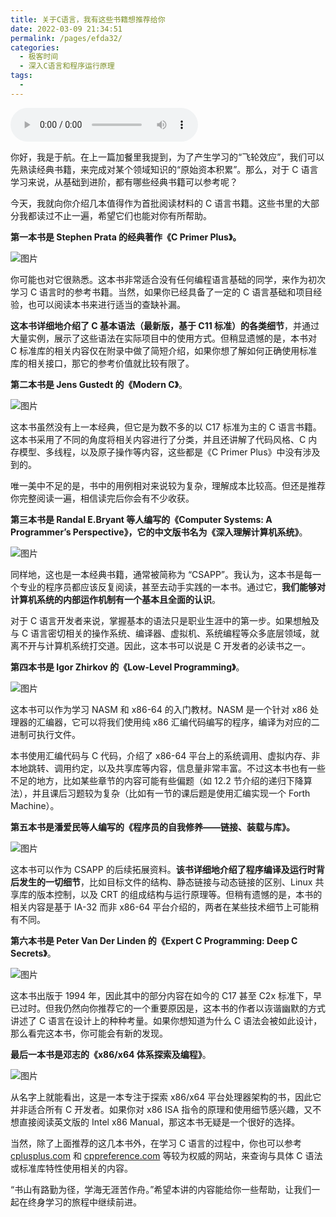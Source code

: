 ```yaml
---
title: 关于C语言，我有这些书籍想推荐给你
date: 2022-03-09 21:34:51
permalink: /pages/efda32/
categories:
  - 极客时间
  - 深入C语言和程序运行原理
tags:
  - 
---
```

<audio title="春节策划二.关于C语言，我有这些书籍想推荐给你" src="https://static001.geekbang.org/resource/audio/9a/3b/9a33c03b9211899c4a67afb1f174ee3b.mp3" controls="controls"></audio> 
<p>你好，我是于航。在上一篇加餐里我提到，为了产生学习的“飞轮效应”，我们可以先熟读经典书籍，来完成对某个领域知识的“原始资本积累”。那么，对于 C 语言学习来说，从基础到进阶，都有哪些经典书籍可以参考呢？</p><p>今天，我就向你介绍几本值得作为首批阅读材料的 C 语言书籍。这些书里的大部分我都读过不止一遍，希望它们也能对你有所帮助。</p><p><strong>第一本书是 Stephen Prata 的经典著作《C Primer Plus》。</strong></p><p><img src="https://static001.geekbang.org/resource/image/c1/b1/c12f950eee0c89667625927d76dde1b1.jpeg?wh=650x836" alt="图片"></p><p>你可能也对它很熟悉。这本书非常适合没有任何编程语言基础的同学，来作为初次学习 C 语言时的参考书籍。当然，如果你已经具备了一定的 C 语言基础和项目经验，也可以阅读本书来进行适当的查缺补漏。</p><p><strong>这本书详细地介绍了 C 基本语法（最新版，基于 C11 标准）的各类细节</strong>，并通过大量实例，展示了这些语法在实际项目中的使用方式。但稍显遗憾的是，本书对 C 标准库的相关内容仅在附录中做了简短介绍，如果你想了解如何正确使用标准库的相关接口，那它的参考价值就比较有限了。</p><p><strong>第二本书是 Jens Gustedt 的《Modern C》</strong>。</p><p><img src="https://static001.geekbang.org/resource/image/97/23/973112a60793040a75a69ed4a9587e23.png?wh=1920x2408" alt="图片"></p><p>这本书虽然没有上一本经典，但它是为数不多的以 C17 标准为主的 C 语言书籍。这本书采用了不同的角度将相关内容进行了分类，并且还讲解了代码风格、C 内存模型、多线程，以及原子操作等内容，这些都是《C Primer Plus》中没有涉及到的。</p><!-- [[[read_end]]] --><p>唯一美中不足的是，书中的用例相对来说较为复杂，理解成本比较高。但还是推荐你完整阅读一遍，相信读完后你会有不少收获。</p><p><strong>第三本书是 Randal E.Bryant 等人编写的《Computer Systems: A Programmer’s Perspective》，它的中文版书名为《深入理解计算机系统》</strong>。</p><p><img src="https://static001.geekbang.org/resource/image/2e/5a/2ec793fb536520997c94328955d0e95a.jpeg?wh=800x800" alt="图片"></p><p>同样地，这也是一本经典书籍，通常被简称为 “CSAPP”。我认为，这本书是每一个专业的程序员都应该反复阅读，甚至去动手实践的一本书。通过它，<strong>我们能够对计算机系统的内部运作机制有一个基本且全面的认识</strong>。</p><p>对于 C 语言开发者来说，掌握基本的语法只是职业生涯中的第一步。如果想触及与 C 语言密切相关的操作系统、编译器、虚拟机、系统编程等众多底层领域，就离不开与计算机系统打交道。因此，这本书可以说是 C 开发者的必读书之一。</p><p><strong>第四本书是 Igor Zhirkov 的《Low-Level Programming》</strong>。</p><p><img src="https://static001.geekbang.org/resource/image/18/70/18f0c41dyyd53f9d76b4c62843c7b770.jpeg?wh=1000x1429" alt="图片"></p><p>这本书可以作为学习 NASM 和 x86-64 的入门教材。NASM 是一个针对 x86 处理器的汇编器，它可以将我们使用纯 x86 汇编代码编写的程序，编译为对应的二进制可执行文件。</p><p>本书使用汇编代码与 C 代码，介绍了 x86-64 平台上的系统调用、虚拟内存、非本地跳转、调用约定，以及共享库等内容，信息量非常丰富。不过这本书也有一些不足的地方，比如某些章节的内容可能有些偏题（如 12.2 节介绍的递归下降算法），并且课后习题较为复杂（比如有一节的课后题是使用汇编实现一个 Forth Machine）。</p><p><strong>第五本书是潘爱民等人编写的《程序员的自我修养——链接、装载与库》。</strong></p><p><img src="https://static001.geekbang.org/resource/image/b1/a6/b103d17279118b5fb20c94dbcbc715a6.png?wh=1073x1281" alt="图片"></p><p>这本书可以作为 CSAPP 的后续拓展资料。<strong>该书详细地介绍了程序编译及运行时背后发生的一切细节</strong>，比如目标文件的结构、静态链接与动态链接的区别、Linux 共享库的版本控制，以及 CRT 的组成结构与运行原理等。但稍有遗憾的是，本书的相关内容是基于 IA-32 而非 x86-64 平台介绍的，两者在某些技术细节上可能稍有不同。</p><p><strong>第六本书是 Peter Van Der Linden 的《Expert C Programming: Deep C Secrets》</strong>。</p><p><img src="https://static001.geekbang.org/resource/image/24/9a/24c76d4daa17b5f89809c200d521399a.png?wh=898x1074" alt="图片"></p><p>这本书出版于 1994 年，因此其中的部分内容在如今的 C17 甚至 C2x 标准下，早已过时。但我仍然向你推荐它的一个重要原因是，这本书的作者以诙谐幽默的方式讲述了 C 语言在设计上的种种考量。如果你想知道为什么 C 语法会被如此设计，那么看完这本书，你可能会有新的发现。</p><p><strong>最后一本书是邓志的《x86/x64 体系探索及编程》</strong>。</p><p><img src="https://static001.geekbang.org/resource/image/95/e3/95ce3f3dfb5d302363e2b80e940411e3.png?wh=888x1254" alt="图片"></p><p>从名字上就能看出，这是一本专注于探索 x86/x64 平台处理器架构的书，因此它并非适合所有 C 开发者。如果你对 x86 ISA 指令的原理和使用细节感兴趣，又不想直接阅读英文版的 Intel x86 Manual，那这本书无疑是一个很好的选择。</p><p>当然，除了上面推荐的这几本书外，在学习 C 语言的过程中，你也可以参考 <a href="https://cplusplus.com">cplusplus.com</a> 和 <a href="https://cppreference.com">cppreference.com</a> 等较为权威的网站，来查询与具体 C 语法或标准库特性使用相关的内容。</p><p>“书山有路勤为径，学海无涯苦作舟。”希望本讲的内容能给你一些帮助，让我们一起在终身学习的旅程中继续前进。</p>
